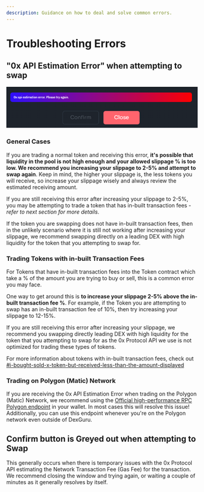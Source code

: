 ```yaml
---
description: Guidance on how to deal and solve common errors.
---
```


# Troubleshooting Errors

## "**0x API Estimation Error" when attempting to swap**&#x20;

![0x API Estimation Error when attempting to swap](<../.gitbook/assets/image (28).png>)

### General Cases

If you are trading a normal token and receiving this error, **it's possible that liquidity in the pool is not high enough and your allowed slippage % is too low. We recommend you increasing your slippage to 2-5% and attempt to swap again**. Keep in mind, the higher your slippage is, the less tokens you will receive, so increase your slippage wisely and always review the estimated receiving amount.

If you are still receiving this error after increasing your slippage to 2-5%, you may be attempting to trade a token that has in-built transaction fees - _refer to next section for more details_.

If the token you are swapping does not have in-built transaction fees, then in the unlikely scenario where it is still not working after increasing your slippage, we recommend swapping directly on a leading DEX with high liquidity for the token that you attempting to swap for.

### Trading Tokens with in-built Transaction Fees

For Tokens that have in-built transaction fees into the Token contract which take a % of the amount you are trying to buy or sell, this is a common error you may face.&#x20;

One way to get around this is **to increase your slippage 2-5% above the in-built transaction fee %**. For example, if the Token you are attempting to swap has an in-built transaction fee of 10%, then try increasing your slippage to 12-15%.&#x20;

If you are still receiving this error after increasing your slippage, we recommend you swapping directly leading DEX with high liquidity for the token that you attempting to swap for as the 0x Protocol API we use is not optimized for trading these types of tokens.

For more information about tokens with in-built transaction fees, check out [#i-bought-sold-x-token-but-received-less-than-the-amount-displayed](../more-info/swapping-tokens.md#i-bought-sold-x-token-but-received-less-than-the-amount-displayed "mention")

### Trading on Polygon (Matic) Network

If you are receiving the 0x API Estimation Error when trading on the Polygon (Matic) Network, we recommend using the [Official high-performance RPC Polygon endpoint](https://blog.polygon.technology/polygon-rpc-gateway-will-provide-a-free-high-performance-connection-to-the-polygon-pos-blockchain/) in your wallet. In most cases this will resolve this issue! Additionally, you can use this endpoint whenever you're on the Polygon network even outside of DexGuru.

## Confirm button is Greyed out when attempting to Swap

This generally occurs when there is temporary issues with the 0x Protocol API estimating the Network Transaction Fee (Gas Fee) for the transaction. We recommend closing the window and trying again, or waiting a couple of minutes as it generally resolves by itself.
